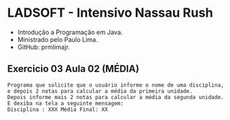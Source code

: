 # LADSOFT - Intensivo Nassau Rush
- Introdução a Programação em Java.
- Ministrado pelo Paulo Lima.
- GitHub: prmlimajr.


## Exercicio 03 Aula 02 (MÉDIA)
    Programa que solicite que o usuário informe o nome de uma disciplina, 
    e depois 2 notas para calcular a média da primeira unidade.
    Depois informe mais 2 notas para calcular a média da segunda unidade.
    E dexiba na tela a seguinte mensagem:
    Disciplina : XXX Média Final: XX
